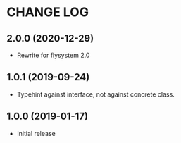 CHANGE LOG
==========

## 2.0.0 (2020-12-29)
 - Rewrite for flysystem 2.0

## 1.0.1 (2019-09-24)
 - Typehint against interface, not against concrete class.

## 1.0.0 (2019-01-17)
 - Initial release
